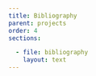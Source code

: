```yaml
---
title: Bibliography
parent: projects
order: 4
sections:

  - file: bibliography
    layout: text
---
```


